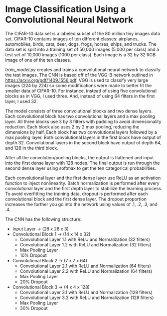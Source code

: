 # Image Classification Using a Convolutional Neural Network

The CIFAR-10 data set is a labeled subset of the 80 million tiny images data set. CIFAR-10 contains images of ten different classes: airplanes, automobiles, birds, cats, deer, dogs, frogs, horses, ships, and trucks. The data set is split into a training set of 50,000 images (5,000 per class) and a test set of 10,000 images (1000 per class). Each image is a 32 by 32 RGB image of one of the ten classes.

*train_model.py* creates and trains a convolutional neural network to classify the test images. The CNN is based off of the VGG-B network outlined in https://arxiv.org/pdf/1409.1556.pdf. VGG is used to classify very large images (224 by 224) so some modifications were made to better fit the smaller data of CIFAR-10. For instance, instead of using five convolutional blocks as in VGG, I used three. And, instead of using 64 filters in the first layer, I used 32.

The model consists of three convolutional blocks and two dense layers. Each convolutional block has two convolutional layers and a max pooling layer. All three blocks use 3 by 3 filters with padding to avoid dimensionality reduction. Each block also uses 2 by 2 max pooling, reducing the dimensions by half. Each block has two convolutional layers followed by a max pooling layer. Both convolutional layers in the first block have output of depth 32. Convolutional layers in the second block have output of depth 64, and 128 in the third block. 

After all the convolution/pooling blocks, the output is flattened and input into the first dense layer with 128 nodes. The final output is run through the second dense layer using softmax to get the ten categorical probabilities. 

Each convolutional layer and the first dense layer use ReLU as an activation function to inject nonlinearity. Batch normalization is performed after every convolutional layer and the first depth layer to stabilize the learning process. To avoid overfitting the training data, dropout is performed after each convolutional block and the first dense layer. The dropout proportion increases the further you go into the network using values of .1, .2, .3, and .4.

The CNN has the following structure:
* Input Layer -> (28 x 28 x 3)
* Convolutional Block 1 -> (14 x 14 x 32)
  * Convolutional Layer 1.1 with ReLU and Normalization (32 filters)
  * Convolutional Layer 1.2 with ReLU and Normalization (32 filters)
  * Max Pooling Layer
  * 10% Dropout
* Convolutional Block 2 -> (7 x 7 x 64)
  * Convolutional Layer 2.1 with ReLU and Normalization (64 filters)
  * Convolutional Layer 2.2 with ReLU and Normalization (64 filters)
  * Max Pooling Layer
  * 20% Dropout
* Convolutional Block 3 -> (4 x 4 x 128)
  * Convolutional Layer 3.1 with ReLU and Normalization (128 filters)
  * Convolutional Layer 3.2 with ReLU and Normalization (128 filters)
  * Max Pooling Layer
  * 30% Dropout

